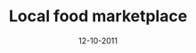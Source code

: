 ---
title: Local food marketplace
description: Web application for homemade food sellers. Filtering, sorting and searching offers. Paid advertisments system.
date: 12-10-2011
tags:
  - PHP
  - HTML5
  - MySQL
  - Bootstrap
---